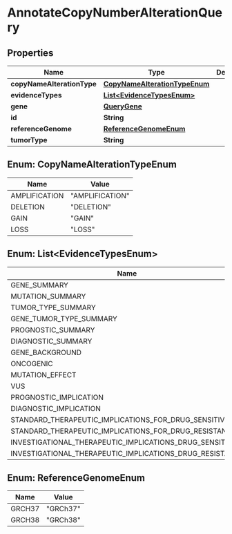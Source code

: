 
# AnnotateCopyNumberAlterationQuery

## Properties
Name | Type | Description | Notes
------------ | ------------- | ------------- | -------------
**copyNameAlterationType** | [**CopyNameAlterationTypeEnum**](#CopyNameAlterationTypeEnum) |  |  [optional]
**evidenceTypes** | [**List&lt;EvidenceTypesEnum&gt;**](#List&lt;EvidenceTypesEnum&gt;) |  |  [optional]
**gene** | [**QueryGene**](QueryGene.md) |  |  [optional]
**id** | **String** |  |  [optional]
**referenceGenome** | [**ReferenceGenomeEnum**](#ReferenceGenomeEnum) |  |  [optional]
**tumorType** | **String** |  |  [optional]


<a name="CopyNameAlterationTypeEnum"></a>
## Enum: CopyNameAlterationTypeEnum
Name | Value
---- | -----
AMPLIFICATION | &quot;AMPLIFICATION&quot;
DELETION | &quot;DELETION&quot;
GAIN | &quot;GAIN&quot;
LOSS | &quot;LOSS&quot;


<a name="List<EvidenceTypesEnum>"></a>
## Enum: List&lt;EvidenceTypesEnum&gt;
Name | Value
---- | -----
GENE_SUMMARY | &quot;GENE_SUMMARY&quot;
MUTATION_SUMMARY | &quot;MUTATION_SUMMARY&quot;
TUMOR_TYPE_SUMMARY | &quot;TUMOR_TYPE_SUMMARY&quot;
GENE_TUMOR_TYPE_SUMMARY | &quot;GENE_TUMOR_TYPE_SUMMARY&quot;
PROGNOSTIC_SUMMARY | &quot;PROGNOSTIC_SUMMARY&quot;
DIAGNOSTIC_SUMMARY | &quot;DIAGNOSTIC_SUMMARY&quot;
GENE_BACKGROUND | &quot;GENE_BACKGROUND&quot;
ONCOGENIC | &quot;ONCOGENIC&quot;
MUTATION_EFFECT | &quot;MUTATION_EFFECT&quot;
VUS | &quot;VUS&quot;
PROGNOSTIC_IMPLICATION | &quot;PROGNOSTIC_IMPLICATION&quot;
DIAGNOSTIC_IMPLICATION | &quot;DIAGNOSTIC_IMPLICATION&quot;
STANDARD_THERAPEUTIC_IMPLICATIONS_FOR_DRUG_SENSITIVITY | &quot;STANDARD_THERAPEUTIC_IMPLICATIONS_FOR_DRUG_SENSITIVITY&quot;
STANDARD_THERAPEUTIC_IMPLICATIONS_FOR_DRUG_RESISTANCE | &quot;STANDARD_THERAPEUTIC_IMPLICATIONS_FOR_DRUG_RESISTANCE&quot;
INVESTIGATIONAL_THERAPEUTIC_IMPLICATIONS_DRUG_SENSITIVITY | &quot;INVESTIGATIONAL_THERAPEUTIC_IMPLICATIONS_DRUG_SENSITIVITY&quot;
INVESTIGATIONAL_THERAPEUTIC_IMPLICATIONS_DRUG_RESISTANCE | &quot;INVESTIGATIONAL_THERAPEUTIC_IMPLICATIONS_DRUG_RESISTANCE&quot;


<a name="ReferenceGenomeEnum"></a>
## Enum: ReferenceGenomeEnum
Name | Value
---- | -----
GRCH37 | &quot;GRCh37&quot;
GRCH38 | &quot;GRCh38&quot;



